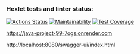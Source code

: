 ### Hexlet tests and linter status:
[![Actions Status](https://github.com/packman1783/java-project-99/actions/workflows/hexlet-check.yml/badge.svg)](https://github.com/packman1783/java-project-99/actions)
[![Maintainability](https://api.codeclimate.com/v1/badges/72f7dcc9e0da19114a27/maintainability)](https://codeclimate.com/github/packman1783/java-project-99/maintainability)
[![Test Coverage](https://api.codeclimate.com/v1/badges/72f7dcc9e0da19114a27/test_coverage)](https://codeclimate.com/github/packman1783/java-project-99/test_coverage)

https://java-project-99-7ogs.onrender.com

http://localhost:8080/swagger-ui/index.html